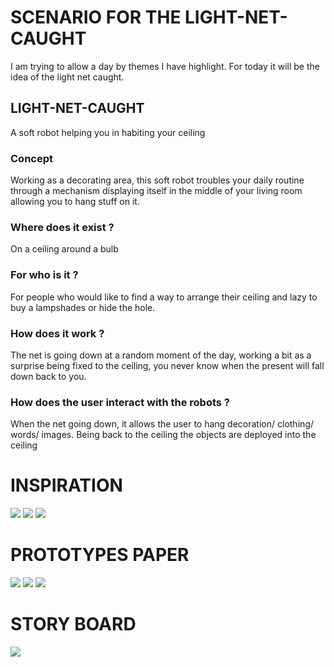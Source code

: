# SCENARIO FOR THE LIGHT-NET-CAUGHT
I am trying to allow a day by themes I have highlight. For today it will be the idea of the light net caught.

## LIGHT-NET-CAUGHT
A soft robot helping you in habiting your ceiling

### Concept
Working as a decorating area, this soft robot troubles your daily routine through a mechanism displaying itself in the middle of your living room allowing you to hang stuff on it.

### Where does it exist ?
On a ceiling around a bulb 

### For who is it ?
For people who would like to find a way to arrange their ceiling and lazy to buy a lampshades or hide the hole.

### How does it work ?
The net is going down at a random moment of the day, working a bit as a surprise being fixed to the ceiling, you never know when the present will fall down back to you. 

### How does the user interact with the robots ?
When the net going down, it allows the user to hang decoration/ clothing/ words/ images. Being back to the ceiling the objects are deployed into the ceiling

# INSPIRATION
![](images/lightnetcaught_inspi.jpg)
![](images/lightnetcaught_inspi1.jpeg)
![](images/lightnetcaught_inspi2.jpeg)

# PROTOTYPES PAPER
![](images/lightnetcaught_prototype.jpeg)
![](images/lightnetcaught_prototype1.jpeg)
![](images/lightnetcaught_prototype2.jpeg)

# STORY BOARD 
![](images/lightnetcaught_storyboard.jpg)